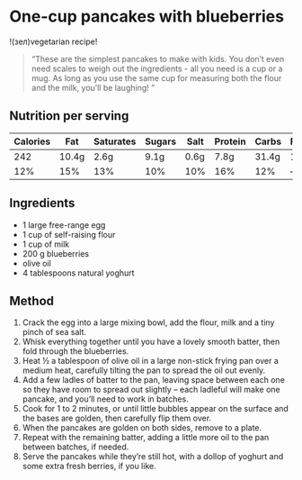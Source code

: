 # One-cup pancakes with blueberries
!(зел)vegetarian recipe!


> “These are the simplest pancakes to make with kids. You don’t even need scales to weigh out the ingredients - all you need is a cup or a mug. As long as you use the same cup for measuring both the flour and the milk, you’ll be laughing! ”

## Nutrition per serving
| Calories    | Fat | Saturates | Sugars | Salt | Protein | Carbs | Fibre |
| ----------- | ----------- | ----------- | ----------- | ----------- | ----------- | ----------- | ----------- |
|  242 | 10.4g| 2.6g | 9.1g | 0.6g | 7.8g | 31.4g | 1.7g |
| 12%  | 15%  | 13% | 10% | 10% | 16% | 12% | — |


## Ingredients
* 1 large free-range egg
* 1 cup of self-raising flour
* 1 cup of milk
* 200 g blueberries
* olive oil
* 4 tablespoons natural yoghurt

## Method
1. Crack the egg into a large mixing bowl, add the flour, milk and a tiny pinch of sea salt.
2. Whisk everything together until you have a lovely smooth batter, then fold through the blueberries.
3. Heat ½ a tablespoon of olive oil in a large non-stick frying pan over a medium heat, carefully tilting the pan to spread the oil out evenly.
4. Add a few ladles of batter to the pan, leaving space between each one so they have room to spread out slightly – each ladleful will make one pancake, and you’ll need to work in batches.
5. Cook for 1 to 2 minutes, or until little bubbles appear on the surface and the bases are golden, then carefully flip them over.
6. When the pancakes are golden on both sides, remove to a plate.
7. Repeat with the remaining batter, adding a little more oil to the pan between batches, if needed.
8. Serve the pancakes while they’re still hot, with a dollop of yoghurt and some extra fresh berries, if you like.
